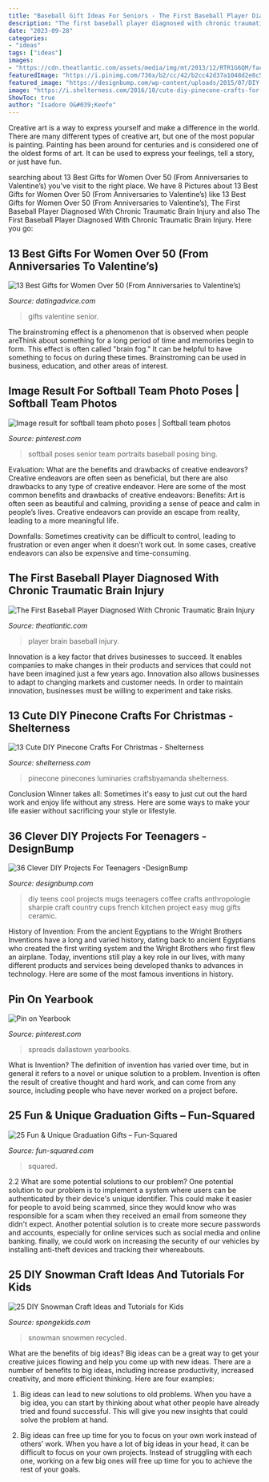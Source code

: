 ```yaml
---
title: "Baseball Gift Ideas For Seniors - The First Baseball Player Diagnosed With Chronic Traumatic Brain Injury"
description: "The first baseball player diagnosed with chronic traumatic brain injury"
date: "2023-09-28"
categories:
- "ideas"
tags: ["ideas"]
images:
- "https://cdn.theatlantic.com/assets/media/img/mt/2013/12/RTR1G6QM/facebook.jpg?1522767361"
featuredImage: "https://i.pinimg.com/736x/b2/cc/42/b2cc42d37a1048d2e8c596d2075f5faf.jpg"
featured_image: "https://designbump.com/wp-content/uploads/2015/07/DIY-Projects-for-Teens-14.jpg"
image: "https://i.shelterness.com/2016/10/cute-diy-pinecone-crafts-for-christmas-3.jpg"
ShowToc: true
author: "Isadore O&#039;Keefe"
---
```



Creative art is a way to express yourself and make a difference in the world. There are many different types of creative art, but one of the most popular is painting. Painting has been around for centuries and is considered one of the oldest forms of art. It can be used to express your feelings, tell a story, or just have fun.

	

		
searching about 13 Best Gifts for Women Over 50 (From Anniversaries to Valentine’s) you've visit to the right place. We have 8 Pictures about 13 Best Gifts for Women Over 50 (From Anniversaries to Valentine’s) like 13 Best Gifts for Women Over 50 (From Anniversaries to Valentine’s), The First Baseball Player Diagnosed With Chronic Traumatic Brain Injury and also The First Baseball Player Diagnosed With Chronic Traumatic Brain Injury. Here you go:
		
    
## 13 Best Gifts For Women Over 50 (From Anniversaries To Valentine’s)

<img loading=lazy src="https://www.datingadvice.com/wp-content/uploads/2017/08/DA-Spiral.jpg" onerror="this.onerror=null;this.src='https://tse2.mm.bing.net/th?id=OIP.jjfzYvK_ocu2PA_1lxMLvAHaD0&amp;pid=15.1';" alt="13 Best Gifts for Women Over 50 (From Anniversaries to Valentine’s)">

_Source: datingadvice.com_

>gifts valentine senior. 

	

The brainstroming effect is a phenomenon that is observed when people areThink about something for a long period of time and memories begin to form. This effect is often called "brain fog." It can be helpful to have something to focus on during these times. Brainstroming can be used in business, education, and other areas of interest.

    
## Image Result For Softball Team Photo Poses | Softball Team Photos

<img loading=lazy src="https://i.pinimg.com/736x/b2/cc/42/b2cc42d37a1048d2e8c596d2075f5faf.jpg" onerror="this.onerror=null;this.src='https://tse1.mm.bing.net/th?id=OIP.I5JvuRkLNJQvP_OsySt9mAHaK0&amp;pid=15.1';" alt="Image result for softball team photo poses | Softball team photos">

_Source: pinterest.com_

>softball poses senior team portraits baseball posing bing. 

	

Evaluation: What are the benefits and drawbacks of creative endeavors?
Creative endeavors are often seen as beneficial, but there are also drawbacks to any type of creative endeavor. Here are some of the most common benefits and drawbacks of creative endeavors: 
Benefits: Art is often seen as beautiful and calming, providing a sense of peace and calm in people’s lives. Creative endeavors can provide an escape from reality, leading to a more meaningful life.

Downfalls: Sometimes creativity can be difficult to control, leading to frustration or even anger when it doesn’t work out. In some cases, creative endeavors can also be expensive and time-consuming.

    
## The First Baseball Player Diagnosed With Chronic Traumatic Brain Injury

<img loading=lazy src="https://cdn.theatlantic.com/assets/media/img/mt/2013/12/RTR1G6QM/facebook.jpg?1522767361" onerror="this.onerror=null;this.src='https://tse3.mm.bing.net/th?id=OIP.LfOQ2CtGVDjwiN_7r_xQ1gHaD2&amp;pid=15.1';" alt="The First Baseball Player Diagnosed With Chronic Traumatic Brain Injury">

_Source: theatlantic.com_

>player brain baseball injury. 

	

Innovation is a key factor that drives businesses to succeed. It enables companies to make changes in their products and services that could not have been imagined just a few years ago. Innovation also allows businesses to adapt to changing markets and customer needs. In order to maintain innovation, businesses must be willing to experiment and take risks.

    
## 13 Cute DIY Pinecone Crafts For Christmas - Shelterness

<img loading=lazy src="https://i.shelterness.com/2016/10/cute-diy-pinecone-crafts-for-christmas-3.jpg" onerror="this.onerror=null;this.src='https://tse2.mm.bing.net/th?id=OIP.8RTnMWwNSd3Fijbjc9wPOAHaLH&amp;pid=15.1';" alt="13 Cute DIY Pinecone Crafts For Christmas - Shelterness">

_Source: shelterness.com_

>pinecone pinecones luminaries craftsbyamanda shelterness. 

	

Conclusion
Winner takes all: Sometimes it's easy to just cut out the hard work and enjoy life without any stress. Here are some ways to make your life easier without sacrificing your style or lifestyle.

    
## 36 Clever DIY Projects For Teenagers -DesignBump

<img loading=lazy src="https://designbump.com/wp-content/uploads/2015/07/DIY-Projects-for-Teens-14.jpg" onerror="this.onerror=null;this.src='https://tse4.mm.bing.net/th?id=OIP.PYRM7kvX0EbRQ4zt3s8gMAHaKA&amp;pid=15.1';" alt="36 Clever DIY Projects For Teenagers -DesignBump">

_Source: designbump.com_

>diy teens cool projects mugs teenagers coffee crafts anthropologie sharpie craft country cups french kitchen project easy mug gifts ceramic. 

	

History of Invention: From the ancient Egyptians to the Wright Brothers
Inventions have a long and varied history, dating back to ancient Egyptians who created the first writing system and the Wright Brothers who first flew an airplane. Today, inventions still play a key role in our lives, with many different products and services being developed thanks to advances in technology. Here are some of the most famous inventions in history.

    
## Pin On Yearbook

<img loading=lazy src="https://i.pinimg.com/736x/f4/dc/12/f4dc12e4dc1515055c99676660e82a97--baseball-yearbook-spread-clear-spring.jpg" onerror="this.onerror=null;this.src='https://tse2.mm.bing.net/th?id=OIP.xnGTE85_8AiBU9IlYa4oUwHaE7&amp;pid=15.1';" alt="Pin on Yearbook">

_Source: pinterest.com_

>spreads dallastown yearbooks. 

	

What is Invention?
The definition of invention has varied over time, but in general it refers to a novel or unique solution to a problem. Invention is often the result of creative thought and hard work, and can come from any source, including people who have never worked on a project before.

    
## 25 Fun &amp; Unique Graduation Gifts – Fun-Squared

<img loading=lazy src="https://fun-squared.com/wp-content/uploads/2017/05/Graduation-Gift-Bottle-Set.jpg" onerror="this.onerror=null;this.src='https://tse2.mm.bing.net/th?id=OIP.ufxPRLvLFBJuquUWCMWoowHaKT&amp;pid=15.1';" alt="25 Fun &amp; Unique Graduation Gifts – Fun-Squared">

_Source: fun-squared.com_

>squared. 

	

2.2 What are some potential solutions to our problem?
One potential solution to our problem is to implement a system where users can be authenticated by their device's unique identifier. This could make it easier for people to avoid being scammed, since they would know who was responsible for a scam when they received an email from someone they didn't expect. Another potential solution is to create more secure passwords and accounts, especially for online services such as social media and online banking. finally, we could work on increasing the security of our vehicles by installing anti-theft devices and tracking their whereabouts.

    
## 25 DIY Snowman Craft Ideas And Tutorials For Kids

<img loading=lazy src="https://spongekids.com/wp-content/uploads/2016/12/diy-snowman/13-diy-snowman-crafts-for-kids.jpg" onerror="this.onerror=null;this.src='https://tse3.mm.bing.net/th?id=OIP.F9gtAYCH5W6mdiJrItURzwHaNK&amp;pid=15.1';" alt="25 DIY Snowman Craft Ideas and Tutorials for Kids">

_Source: spongekids.com_

>snowman snowmen recycled. 

	

What are the benefits of big ideas?
Big ideas can be a great way to get your creative juices flowing and help you come up with new ideas. There are a number of benefits to big ideas, including increase productivity, increased creativity, and more efficient thinking. Here are four examples:
1. Big ideas can lead to new solutions to old problems. When you have a big idea, you can start by thinking about what other people have already tried and found successful. This will give you new insights that could solve the problem at hand.

2. Big ideas can free up time for you to focus on your own work instead of others’ work. When you have a lot of big ideas in your head, it can be difficult to focus on your own projects. Instead of struggling with each one, working on a few big ones will free up time for you to achieve the rest of your goals.

